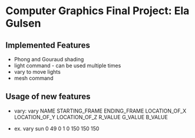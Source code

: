 # Computer Graphics Final Project: Ela Gulsen

## Implemented Features
 * Phong and Gouraud shading
 * light command - can be used multiple times
 * vary to move lights
 * mesh command

## Usage of new features
 * vary: vary NAME STARTING_FRAME ENDING_FRAME LOCATION_OF_X LOCATION_OF_Y LOCATION_OF_Z R_VALUE G_VALUE B_VALUE
  - ex. vary sun 0 49 0 1 0 150 150 150

